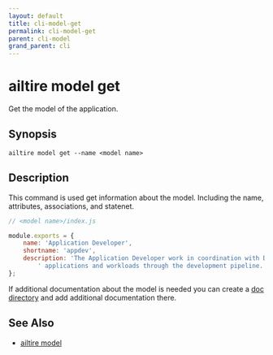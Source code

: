 ```yaml
---
layout: default
title: cli-model-get
permalink: cli-model-get
parent: cli-model
grand_parent: cli
---
```


# ailtire model get

Get the model of the application.

## Synopsis

```shell
ailtire model get --name <model name> 
```

## Description

This command is used get information about the model. Including the name, attributes, associations, and statenet.

```javascript
// <model name>/index.js

module.exports = {
    name: 'Application Developer',
    shortname: 'appdev',
    description: 'The Application Developer work in coordination with DevOps to manage services,' +
        ' applications and workloads through the development pipeline.'
};
```

If additional documentation about the model is needed you can create a [doc directory](documentation) and add additional
documentation there.

## See Also

* [ailtire model](cli-model)
